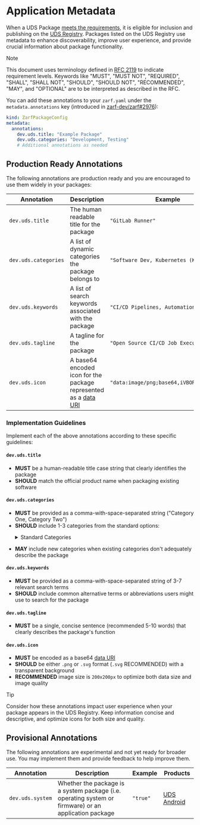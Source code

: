 # Application Metadata

When a UDS Package [meets the requirements](../requirements/uds-package-requirements.md), it is eligible for inclusion and publishing on the [UDS Registry](https://registry.defenseunicorns.com/). Packages listed on the UDS Registry use metadata to enhance discoverability, improve user experience, and provide crucial information about package functionality. 

> [!NOTE]
> This document uses terminology defined in [RFC 2119](https://www.ietf.org/rfc/rfc2119.txt) to indicate requirement levels. Keywords like "MUST", "MUST NOT", "REQUIRED", "SHALL", "SHALL NOT", "SHOULD", "SHOULD NOT", "RECOMMENDED", "MAY", and "OPTIONAL" are to be interpreted as described in the RFC.

You can add these annotations to your `zarf.yaml` under the `metadata.annotations` key (introduced in [zarf-dev/zarf#2976](https://github.com/zarf-dev/zarf/issues/2976)):

```yaml
kind: ZarfPackageConfig
metadata:
  annotations:
    dev.uds.title: "Example Package"
    dev.uds.categories: "Development, Testing"
    # Additional annotations as needed
```

## Production Ready Annotations

The following annotations are production ready and you are encouraged to use them widely in your packages:

| Annotation | Description | Example | Products |
| --- | --- | --- | --- |
| `dev.uds.title` | The human readable title for the package | `"GitLab Runner"` | [UDS Registry](https://registry.defenseunicorns.com/) |
| `dev.uds.categories` | A list of dynamic categories the package belongs to | `"Software Dev, Kubernetes (K8s)"` | [UDS Registry](https://registry.defenseunicorns.com/) |
| `dev.uds.keywords` | A list of search keywords associated with the package | `"CI/CD Pipelines, Automation, GitLab"` | [UDS Registry](https://registry.defenseunicorns.com/) |
| `dev.uds.tagline` | A tagline for the package | `"Open Source CI/CD Job Execution Tool"` | [UDS Registry](https://registry.defenseunicorns.com/) |
| `dev.uds.icon` | A base64 encoded icon for the package represented as a [data URI](https://developer.mozilla.org/en-US/docs/Web/HTTP/Basics_of_HTTP/Data_URIs) | `"data:image/png;base64,iVBORw0KGgo..."` | [UDS Registry](https://registry.defenseunicorns.com/) |

### Implementation Guidelines

Implement each of the above annotations according to these specific guidelines:

#### `dev.uds.title`

- **MUST** be a human-readable title case string that clearly identifies the package
- **SHOULD** match the official product name when packaging existing software

#### `dev.uds.categories`

- **MUST** be provided as a comma-with-space-separated string ("Category One, Category Two")
- **SHOULD** include 1-3 categories from the standard options:

<ul>
<details>
<summary>Standard Categories</summary>

  - AI
  - Cloud Native
  - Collaboration
  - Command And Control
  - Cybersecurity
  - Data Engineering
  - Databases
  - Digital Engineering
  - IT Management
  - Infrastructure
  - Kubernetes (K8s)
  - Load Balancing
  - Network
  - Networking
  - Observability
  - Operator
  - Pipelines
  - Productivity
  - Security
  - Software Dev
  - Web
</details>
</ul>

- **MAY** include new categories when existing categories don't adequately describe the package

#### `dev.uds.keywords`

- **MUST** be provided as a comma-with-space-separated string of 3-7 relevant search terms
- **SHOULD** include common alternative terms or abbreviations users might use to search for the package

#### `dev.uds.tagline`

- **MUST** be a single, concise sentence (recommended 5-10 words) that clearly describes the package's function

#### `dev.uds.icon`

- **MUST** be encoded as a base64 [data URI](https://developer.mozilla.org/en-US/docs/Web/HTTP/Basics_of_HTTP/Data_URIs)
- **SHOULD** be either `.png` or `.svg` format (`.svg` RECOMMENDED) with a transparent background
- **RECOMMENDED** image size is `200x200px` to optimize both data size and image quality

> [!TIP]
> Consider how these annotations impact user experience when your package appears in the UDS Registry. Keep information concise and descriptive, and optimize icons for both size and quality.

## Provisional Annotations

The following annotations are experimental and not yet ready for broader use. You may implement them and provide feedback to help improve them.

| Annotation | Description | Example | Products |
| --- | --- | --- | --- |
| `dev.uds.system` | Whether the package is a system package (i.e. operating system or firmware) or an application package | `"true"` | [UDS Android](https://uds.defenseunicorns.com/tactical-edge-deployments/technical-features/#uds-tactical-edge-technical-features) |
